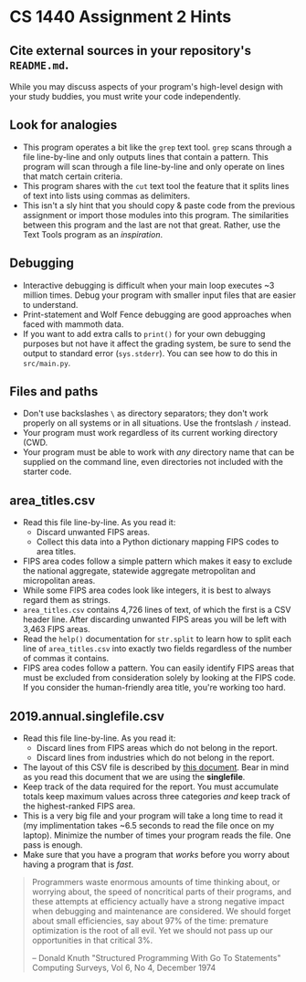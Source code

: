# CS 1440 Assignment 2 Hints

## Cite external sources in your repository's `README.md`.

While you may discuss aspects of your program's high-level design with your
study buddies, you must write your code independently.


## Look for analogies

*   This program operates a bit like the `grep` text tool.  `grep` scans
    through a file line-by-line and only outputs lines that contain a pattern.
    This program will scan through a file line-by-line and only operate on
    lines that match certain criteria.
*   This program shares with the `cut` text tool the feature that it splits
    lines of text into lists using commas as delimiters.
*   This isn't a sly hint that you should copy & paste code from the previous
    assignment or import those modules into this program.  The similarities
    between this program and the last are not that great.  Rather, use the Text
    Tools program as an *inspiration*.


## Debugging

* Interactive debugging is difficult when your main loop executes ~3 million
  times.  Debug your program with smaller input files that are easier to
  understand.
* Print-statement and Wolf Fence debugging are good approaches when faced with
  mammoth data.
* If you want to add extra calls to `print()` for your own debugging purposes
  but not have it affect the grading system, be sure to send the output to
  standard error (`sys.stderr`).  You can see how to do this in `src/main.py`.


## Files and paths

*   Don't use backslashes `\` as directory separators; they don't work properly
    on all systems or in all situations.  Use the frontslash `/` instead.
*   Your program must work regardless of its current working directory (CWD.
*   Your program must be able to work with *any* directory name that can be
    supplied on the command line, even directories not included with the
    starter code.


## area_titles.csv

*   Read this file line-by-line. As you read it:
    *   Discard unwanted FIPS areas.
    *   Collect this data into a Python dictionary mapping FIPS codes to area
        titles.
*   FIPS area codes follow a simple pattern which makes it easy to exclude the
    national aggregate, statewide aggregate metropolitan and micropolitan
    areas.
*   While some FIPS area codes look like integers, it is best to always regard
    them as strings.
*   `area_titles.csv` contains 4,726 lines of text, of which the first is a CSV
    header line.  After discarding unwanted FIPS areas you will be left with
    3,463 FIPS areas.
*   Read the `help()` documentation for `str.split` to learn how to split each
    line of `area_titles.csv` into exactly two fields regardless of the number
    of commas it contains.
*   FIPS area codes follow a pattern.  You can easily identify FIPS areas that
    must be excluded from consideration solely by looking at the FIPS code.  If
    you consider the human-friendly area title, you're working too hard.


## 2019.annual.singlefile.csv

*   Read this file line-by-line. As you read it:
    *   Discard lines from FIPS areas which do not belong in the report.
    *   Discard lines from industries which do not belong in the report.
*   The layout of this CSV file is described by
    [this document](https://data.bls.gov/cew/doc/layouts/csv_annual_layout.htm).
    Bear in mind as you read this document that we are using the **singlefile**.
*   Keep track of the data required for the report.  You must accumulate totals
    keep maximum values across three categories *and* keep track of the
    highest-ranked FIPS area.
*   This is a very big file and your program will take a long time to read it
    (my implimentation takes ~6.5 seconds to read the file once on my laptop).
    Minimize the number of times your program reads the file.  One pass is
    enough.
*   Make sure that you have a program that *works* before you worry about
    having a program that is *fast*.

> Programmers waste enormous amounts of time thinking about, or worrying about,
> the speed of noncritical parts of their programs, and these attempts at
> efficiency actually have a strong negative impact when debugging and
> maintenance are considered. We should forget about small efficiencies, say
> about 97% of the time: premature optimization is the root of all evil. Yet we
> should not pass up our opportunities in that critical 3%.
> 
> – Donald Knuth
> "Structured Programming With Go To Statements"
> Computing Surveys, Vol 6, No 4, December 1974
